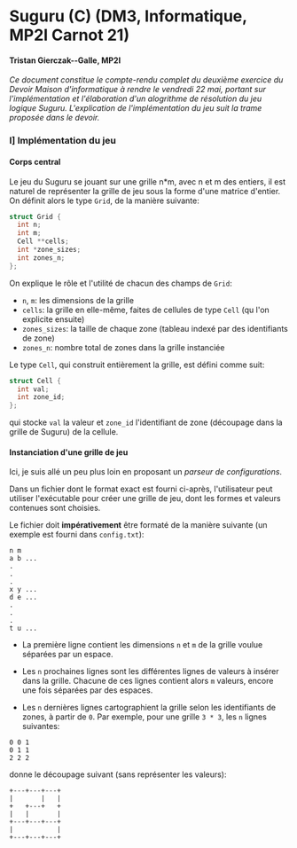 # Suguru (C) (DM3, Informatique, MP2I Carnot 21)
#### Tristan Gierczak--Galle, MP2I

*Ce document constitue le compte-rendu complet du deuxième exercice du Devoir Maison d'informatique à rendre le vendredi 22 mai, portant sur l'implémentation et l'élaboration d'un alogrithme de résolution du jeu logique Suguru.*
*L'explication de l'implémentation du jeu suit la trame proposée dans le devoir.*

### I] Implémentation du jeu
#### Corps central
Le jeu du Suguru se jouant sur une grille n*m, avec n et m des entiers, il est naturel de représenter la grille de jeu sous la forme d'une matrice d'entier. On définit alors le type `Grid`, de la manière suivante:
```c
struct Grid {
  int n;
  int m;
  Cell **cells;
  int *zone_sizes;
  int zones_n;
};
```
On explique le rôle et l'utilité de chacun des champs de `Grid`:

- `n`, `m`: les dimensions de la grille
- `cells`: la grille en elle-même, faites de cellules de type `Cell` (qu l'on explicite ensuite)
- `zones_sizes`: la taille de chaque zone (tableau indexé par des identifiants de zone)
- `zones_n`: nombre total de zones dans la grille instanciée

Le type `Cell`, qui construit entièrement la grille, est défini comme suit:

```c
struct Cell {
  int val;
  int zone_id;
};
```
qui stocke `val` la valeur et `zone_id` l'identifiant de zone (découpage dans la grille de Suguru) de la cellule.

#### Instanciation d'une grille de jeu

Ici, je suis allé un peu plus loin en proposant un *parseur de configurations*.

Dans un fichier dont le format exact est fourni ci-après, l'utilisateur peut utiliser l'exécutable pour créer une grille de jeu, dont les formes et valeurs contenues sont choisies.

Le fichier doit **impérativement** être formaté de la manière suivante (un exemple est fourni dans `config.txt`):

```
n m
a b ... 
.
.
.
x y ...
d e ...
.
.
.
t u ...
```
- La première ligne contient les dimensions `n` et `m` de la grille voulue séparées par un espace.

- Les `n` prochaines lignes sont les différentes lignes de valeurs à insérer dans la grille. Chacune de ces lignes contient alors `m` valeurs, encore une fois séparées par des espaces.

- Les `n` dernières lignes cartographient la grille selon les identifiants de zones, à partir de `0`.
Par exemple, pour une grille `3 * 3`, les `n` lignes suivantes:
```
0 0 1
0 1 1
2 2 2
```
donne le découpage suivant (sans représenter les valeurs):
```
+---+---+---+
|       |   |
+   +---+   +
|   |       |
+---+---+---+
|           |  
+---+---+---+
```